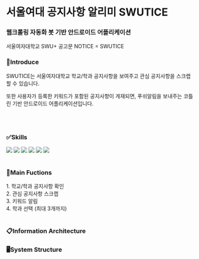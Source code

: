 # 서울여대 공지사항 알리미 SWUTICE

<h3>웹크롤링 자동화 봇 기반 안드로이드 어플리케이션</h3> 
서울여자대학교 SWU+ 공고문 NOTICE = SWUTICE
<br/>
<h3>🙌Introduce</h3>
SWUTICE는 서울여자대학교 학교/학과 공지사항을 보여주고 관심 공지사항을 스크랩할 수 있습니다.
<p>또한 사용자가 등록한 키워드가 포함된 공지사항이 게재되면, 푸쉬알림을 보내주는 코틀린 기반 안드로이드 어플리케이션입니다.</p>
<br/><br/>
 

<h3>✅Skills</h3>
<p styl="display:inline"/><img src="https://img.shields.io/badge/Android-3DDC84?style=flat&logo=Android&logoColor=white"/>
<img src="https://img.shields.io/badge/Firebase-FFCA28?style=flat&logo=Firebase&logoColor=white"/>
<img src="https://img.shields.io/badge/Kotlin-7F52FF?style=flat&logo=Kotlin&logoColor=white"/>
<img src="https://img.shields.io/badge/Amazon EC2-FF9900?style=flat&logo=Amazon EC2&logoColor=white"/>
<img src="https://img.shields.io/badge/SQLite-003B57?style=flat&logo=SQLite&logoColor=white"/>
<img src="https://img.shields.io/badge/Python-3776AB?style=flat&logo=Python&logoColor=white"/>
<br/><br/>


<h3>🔧Main Fuctions</h3>
1. 학교/학과 공지사항 확인<br/>
2. 관심 공지사항 스크랩<br/>
3. 키워드 알림<br/>
4. 학과 선택 (최대 3개까지)
<br/><br/>

<h3>📋Information Architecture</h3>


<h3>🖥️System Structure</h3>
